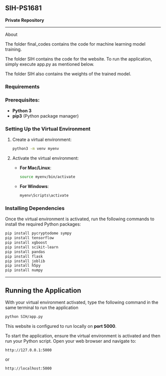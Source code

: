 ## SIH-PS1681


**Private Repository**

---
About

The folder final_codes contains the code for machine learning model training.

The folder SIH contains the code for the website. To run the application, simply execute app.py as mentioned below.

The folder SIH also contains the weights of the trained model.

### Requirements

### Prerequisites:
- **Python 3**
- **pip3** (Python package manager)

### Setting Up the Virtual Environment

1. Create a virtual environment:
   ```bash
   python3 -m venv myenv
   ```

2. Activate the virtual environment:
   - **For Mac/Linux**:
     ```bash
     source myenv/bin/activate
     ```
   - **For Windows**:
     ```bash
     myenv\Scripts\activate
     ```

### Installing Dependencies

Once the virtual environment is activated, run the following commands to install the required Python packages:

```bash
pip install pycryptodome sympy
pip install tensorflow
pip install xgboost
pip install scikit-learn
pip install pandas
pip install flask
pip install joblib
pip install h5py
pip install numpy
```

---

## Running the Application

With your virtual environment activated, type the following command in the same terminal to run the application 
```bash
python SIH/app.py
```

This website is configured to run locally on **port 5000**.

To start the application, ensure the virtual environment is activated and then run your Python script. Open your web browser and navigate to:

```
http://127.0.0.1:5000
```

or

```
http://localhost:5000
```


